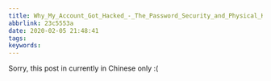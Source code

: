 ```yaml
---
title: Why_My_Account_Got_Hacked_-_The_Password_Security_and_Physical_Key
abbrlink: 23c5553a
date: 2020-02-05 21:48:41
tags:
keywords:
---
```


Sorry, this post in currently in Chinese only :(